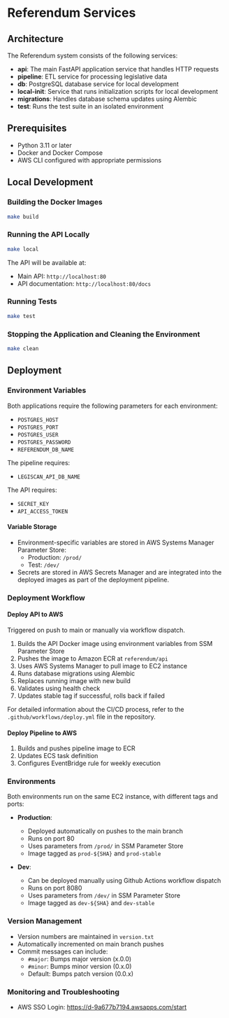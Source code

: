 # Referendum Services

## Architecture

The Referendum system consists of the following services:
- **api**: The main FastAPI application service that handles HTTP requests
- **pipeline**: ETL service for processing legislative data
- **db**: PostgreSQL database service for local development
- **local-init**: Service that runs initialization scripts for local development
- **migrations**: Handles database schema updates using Alembic
- **test**: Runs the test suite in an isolated environment

## Prerequisites

- Python 3.11 or later
- Docker and Docker Compose
- AWS CLI configured with appropriate permissions

## Local Development

### Building the Docker Images

```bash
make build
```

### Running the API Locally

```bash
make local
```

The API will be available at:
- Main API: `http://localhost:80`
- API documentation: `http://localhost:80/docs`

### Running Tests

```bash
make test
```

### Stopping the Application and Cleaning the Environment

```bash
make clean
```

## Deployment

### Environment Variables

Both applications require the following parameters for each environment:
- `POSTGRES_HOST`
- `POSTGRES_PORT`
- `POSTGRES_USER`
- `POSTGRES_PASSWORD`
- `REFERENDUM_DB_NAME`

The pipeline requires:
- `LEGISCAN_API_DB_NAME`

The API requires:
- `SECRET_KEY`
- `API_ACCESS_TOKEN`

#### Variable Storage

- Environment-specific variables are stored in AWS Systems Manager Parameter Store:
  - Production: `/prod/`
  - Test: `/dev/`
- Secrets are stored in AWS Secrets Manager and are integrated into the deployed images as part of the deployment pipeline.

### Deployment Workflow

#### Deploy API to AWS
Triggered on push to main or manually via workflow dispatch.

1. Builds the API Docker image using environment variables from SSM Parameter Store
2. Pushes the image to Amazon ECR at `referendum/api`
3. Uses AWS Systems Manager to pull image to EC2 instance
4. Runs database migrations using Alembic
5. Replaces running image with new build
6. Validates using health check
7. Updates stable tag if successful, rolls back if failed

For detailed information about the CI/CD process, refer to the `.github/workflows/deploy.yml` file in the repository.

#### Deploy Pipeline to AWS
1. Builds and pushes pipeline image to ECR
2. Updates ECS task definition
3. Configures EventBridge rule for weekly execution

### Environments

Both environments run on the same EC2 instance, with different tags and ports:

- **Production**: 
  - Deployed automatically on pushes to the main branch
  - Runs on port 80
  - Uses parameters from `/prod/` in SSM Parameter Store
  - Image tagged as `prod-${SHA}` and `prod-stable`

- **Dev**: 
  - Can be deployed manually using Github Actions workflow dispatch
  - Runs on port 8080
  - Uses parameters from `/dev/` in SSM Parameter Store
  - Image tagged as `dev-${SHA}` and `dev-stable`

### Version Management

- Version numbers are maintained in `version.txt`
- Automatically incremented on main branch pushes
- Commit messages can include:
  - `#major`: Bumps major version (x.0.0)
  - `#minor`: Bumps minor version (0.x.0)
  - Default: Bumps patch version (0.0.x)

### Monitoring and Troubleshooting
- AWS SSO Login: https://d-9a677b7194.awsapps.com/start
